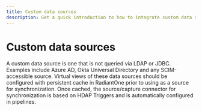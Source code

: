 ```yaml
---
title: Custom data sources
description: Get a quick introduction to how to integrate custom data sources into Global Synchronization pipelines.
---
```


# Custom data sources

A custom data source is one that is not queried via LDAP or JDBC. Examples include Azure AD, Okta Universal Directory and any SCIM-accessible source. Virtual views of these data sources should be configured with persistent cache in RadiantOne prior to using as a source for synchronization. Once cached, the source/capture connector for synchronization is based on HDAP Triggers and is automatically configured in pipelines.

